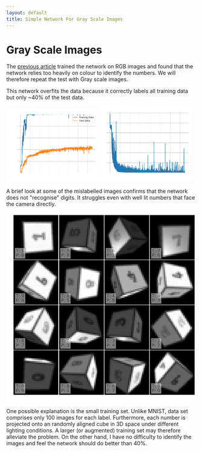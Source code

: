 ```yaml
---
layout: default
title: Simple Network For Gray Scale Images
---
```


# Gray Scale Images

The [previous article](a_simple_rgb) trained the network on RGB images and
found that the network relies too heavily on colour to identify the numbers.
We will therefore repeat the test with Gray scale images.

This network overfits the data because it correctly labels all training
data but only ~40% of the test data.

<img src="w32h32-L-dense128-stn0-knet90-ktrans90-accuracy.png" width="48%">
<img src="w32h32-L-dense128-stn0-knet90-ktrans90-cost.png" width="48%">

A brief look at some of the mislabelled images confirms that the network does
not "recognise" digits. It struggles even with well lit numbers that face the
camera directly.

![](w32h32-L-dense128-stn0-knet90-ktrans90-wrong.png)

One possible explanation is the small training set. Unlike MNIST, data set
comprises only 100 images for each label. Furthermore, each number is
projected onto an randomly aligned cube in 3D space under different lighting
conditions. A larger (or augmented) training set may therefore alleviate the
problem. On the other hand, I have no difficulty to identify the images and
feel the network should do better than 40%.

